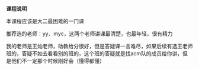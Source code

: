 **课程说明**

本课程应该是大二最困难的一门课

推荐选的老师：yy、myc，这两个老师讲课最清楚，也最年轻，很有精力

我的老师是王灿老师，助教给分很好，但是答疑课一言难尽，如果后续有选王老师班的，答疑不如去看看别的班的，这个班的答疑就是找acm队的成员给你讲，但是他们不一定那个时候刚好会（懂得都懂）

